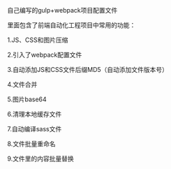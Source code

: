 自己编写的gulp+webpack项目配置文件

里面包含了前端自动化工程项目中常用的功能：

1.JS、CSS和图片压缩

2.引入了webpack配置文件

3.自动添加JS和CSS文件后缀MD5（自动添加文件版本号）

4.文件合并

5.图片base64

6.清理本地缓存文件

7.自动编译sass文件

8.文件批量重命名

9.文件里的内容批量替换
